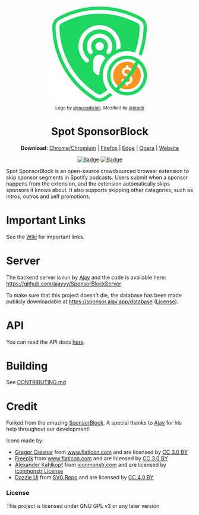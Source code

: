 <p align="center">
  <a href="https://spotsponsorblock.org"><img src="public/icons/LogoSponsorBlocker256px.png" alt="Logo"></img></a>

  <br/>
  <sub>Logo by <a href="https://github.com/munadikieh">@munadikieh</a>. Modified by <a href="https://github.com/jiraph">@jiraph</a></sub>
</p>

<h1 align="center">Spot SponsorBlock</h1>

<p align="center">
  <b>Download:</b>
  <a href="https://chromewebstore.google.com/detail/apoddhkbbnbfkhpjhpfdjachfifbedbk">Chrome/Chromium</a> |
  <a href="https://addons.mozilla.org/addon/spot-sponsorblock/?src=external-github">Firefox</a> |
  <a href="">Edge</a> |
  <a href="">Opera</a> |
  <a href="https://spotsponsorblock.org">Website</a>
</p>

<p align="center">
    <a href="https://addons.mozilla.org/addon/spot-sponsorblock/?src=external-github"><img src="https://img.shields.io/amo/users/spot-sponsorblock?label=Firefox%20Users" alt="Badge"></img></a>
    <a href="https://chromewebstore.google.com/detail/apoddhkbbnbfkhpjhpfdjachfifbedbk"><img src="https://img.shields.io/chrome-web-store/users/apoddhkbbnbfkhpjhpfdjachfifbedbk?label=Chrome%20Users" alt="Badge"></img></a>
</p>



Spot SponsorBlock is an open-source crowdsourced browser extension to skip sponsor segments in Spotify podcasts. Users submit when a sponsor happens from the extension, and the extension automatically skips sponsors it knows about. It also supports skipping other categories, such as intros, outros and self promotions.

# Important Links

See the [Wiki](https://github.com/ajayyy/SponsorBlock/wiki) for important links.

# Server

The backend server is run by [Ajay](https://github.com/ajayyy) and the code is available here: https://github.com/ajayyy/SponsorBlockServer

To make sure that this project doesn't die, the database has been made publicly downloadable at https://sponsor.ajay.app/database ([License](https://github.com/ajayyy/SponsorBlock/wiki/Database-and-API-License)).

# API

You can read the API docs [here](https://wiki.sponsor.ajay.app/w/API_Docs).

# Building
See [CONTRIBUTING.md](CONTRIBUTING.md)

# Credit

Forked from the amazing [SponsorBlock](https://github.com/ajayyy/SponsorBlock). A special thanks to [Ajay](https://github.com/ajayyy) for his help throughout our development!

Icons made by:
* <a href="https://www.flaticon.com/authors/gregor-cresnar" title="Gregor Cresnar">Gregor Cresnar</a> from <a href="https://www.flaticon.com/" title="Flaticon">www.flaticon.com</a> and are licensed by <a href="https://creativecommons.org/licenses/by/3.0/" title="Creative Commons BY 3.0" target="_blank">CC 3.0 BY</a>
* <a href="https://www.flaticon.com/authors/freepik" title="Freepik">Freepik</a> from <a href="https://www.flaticon.com/" title="Flaticon">www.flaticon.com</a> and are licensed by <a href="https://creativecommons.org/licenses/by/3.0/" title="Creative Commons BY 3.0" target="_blank">CC 3.0 BY</a>
* <a href="https://iconmonstr.com/about/#creator">Alexander Kahlkopf</a> from <a href="https://iconmonstr.com/">iconmonstr.com</a> and are licensed by <a href="https://iconmonstr.com/license/">iconmonstr License</a>
* <a href="https://dazzleui.gumroad.com/l/dazzleiconsfree/" title="Dazzle Ui">Dazzle Ui</a> from <a href="https://www.svgrepo.com/" target="SVG Repo">SVG Repo</a> and are licensed by <a href="https://creativecommons.org/licenses/by/4.0/" title="Creative Commons BY 4.0" target="_blank">CC 4.0 BY</a>


### License

This project is licensed under GNU GPL v3 or any later version
